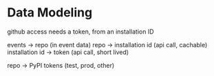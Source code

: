 Data Modeling
=============

github access needs a token, from an installation ID

events -> repo (in event data)
repo -> installation id (api call, cachable)
installation id -> token (api call, short lived)

repo -> PyPI tokens (test, prod, other)
